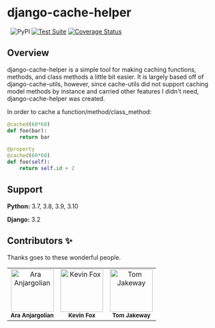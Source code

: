 django-cache-helper
===================

&nbsp;
![PyPI]()
[![Test Suite]()]()
[![Coverage Status]()]()

## Overview
django-cache-helper is a simple tool for making caching functions, methods, and class methods a little bit easier.
It is largely based off of django-cache-utils, however, since cache-utils did not support caching model methods by instance and carried other features I didn't need, django-cache-helper was created.

In order to cache a function/method/class_method:

```python
@cached(60*60)
def foo(bar):
	return bar

@property
@cached(60*60)
def foo(self):
	return self.id + 2
```
## Support
**Python:** 3.7, 3.8, 3.9, 3.10

**Django:** 3.2

## Contributors ✨

Thanks goes to these wonderful people.

<!-- ALL-CONTRIBUTORS-LIST:START - Do not remove or modify this section -->
<!-- prettier-ignore-start -->
<!-- markdownlint-disable -->
<table>
  <tr>
    <td align="center"><img src="https://avatars.githubusercontent.com/u/83293?v=4" width="100px;" alt="Ara Anjargolian"/><br /><sub><b>Ara Anjargolian</b></sub></td>
    <td align="center"><img src="https://avatars.githubusercontent.com/u/2000316?v=4" width="100px;" alt="Kevin Fox"/><br /><sub><b>Kevin Fox</b></sub></td>
    <td align="center"><img src="https://avatars.githubusercontent.com/u/3022071?v=4" width="100px;" alt="Tom Jakeway"/><br /><sub><b>Tom Jakeway</b></sub></td>
  </tr>
</table>

<!-- markdownlint-enable -->
<!-- prettier-ignore-end -->
<!-- ALL-CONTRIBUTORS-LIST:END -->
